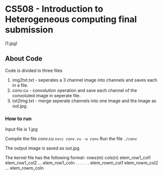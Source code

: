 # CS508 - Introduction to Heterogeneous computing final submission
(1.jpg)
## About Code
Code is divided in three files
1. img2txt.txt - seperates a 3 channel image into channels and saves each in a file.
2. conv.cu - convolution operation and save each channel of the convoluted image in seperate file.
3. txt2img.txt - merge seperate channels into one image and the image as out.jpg.

### How to run

Input file is 1.jpg

Compile the file conv.cu
`nvcc conv.cu -o conv`
Run the file
`./conv`


The output image is saved as out.jpg

The kernel file has the following format-
rows(m) cols(n)
elem_row1_col1 elem_row1_col2 ... elem_row1_coln
.
.
.
.
.
.
elem_rowm_col1 elem_rowm_col2 ... elem_rowm_coln